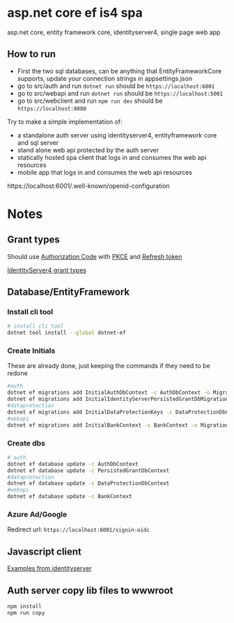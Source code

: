# asp.net core ef is4 spa
asp.net core, entity framework core, identityserver4, single page web app  

## How to run
- First the two sql databases, can be anything that EntityFrameworkCore supports, update your connection strings in appsettings.json
- go to src/auth and run `dotnet run` should be `https://localhost:6001`
- go to src/webapi and run `dotnet run` should be `https://localhost:5001`
- go to src/webclient and run `npm run dev` should be `https://localhost:8080`

Try to make a simple implementation of: 
- a standalone auth server using identityserver4, entityframework core and sql server
- stand alone web api protected by the auth server
- statically hosted spa client that logs in and consumes the web api resources
- mobile app that logs in and consumes the web api resources


https://localhost:6001/.well-known/openid-configuration

# Notes

## Grant types
Should use [Authorization Code](https://oauth.net/2/grant-types/authorization-code/) with [PKCE](https://oauth.net/2/pkce/) and [Refresh token](https://oauth.net/2/grant-types/refresh-token/)

[IdentityServer4 grant types](http://docs.identityserver.io/en/latest/topics/grant_types.html)


## Database/EntityFramework
### Install cli tool
```sh
# install cli tool
dotnet tool install --global dotnet-ef
```

### Create Initials
These are already done, just keeping the commands if they need to be redone
```sh
#auth
dotnet ef migrations add InitialAuthDbContext -c AuthDbContext -o Migrations/AuthDb
dotnet ef migrations add InitialIdentityServerPersistedGrantDbMigration -c PersistedGrantDbContext -o Migrations/PersistedGrantDb
#dataprotection
dotnet ef migrations add InitialDataProtectionKeys -c DataProtectionDbContext -o Migrations/DataProtectionDb
#webapi
dotnet ef migrations add InitialBankContext -c BankContext -o Migrations/BankDb
```

### Create dbs
```sh
# auth
dotnet ef database update -c AuthDbContext
dotnet ef database update -c PersistedGrantDbContext
#dataprotection
dotnet ef database update -c DataProtectionDbContext
#webapi
dotnet ef database update -c BankContext
```

### Azure Ad/Google
Redirect url:
`https://localhost:6001/signin-oidc`

## Javascript client
[Examples from identityserver](http://docs.identityserver.io/en/latest/quickstarts/4_javascript_client.html)


## Auth server copy lib files to wwwroot
```sh
npm install
npm run copy
```